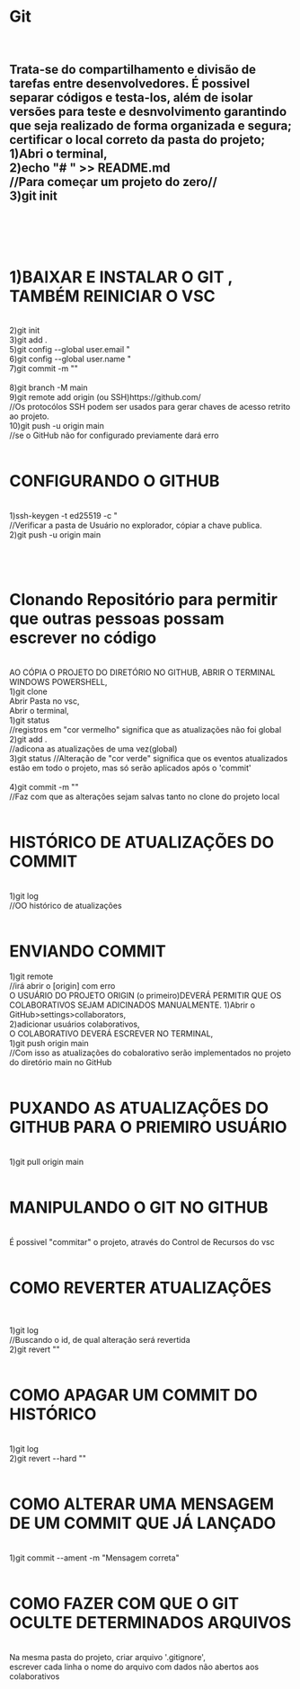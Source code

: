 <H1>Git</h1><br>
<h2>Trata-se do compartilhamento e divisão de tarefas entre desenvolvedores. É possivel separar códigos e testa-los, além de isolar versões para teste e desnvolvimento garantindo que seja realizado de forma organizada e segura;<br>
certificar o local correto da pasta do projeto;
<br>
1)Abri o terminal,
<br>
2)echo "# <!--nome-do-projeto-->" >> README.md<br>
//Para começar um projeto do zero//
<br>
3)git init 
<br>
<!--comçar um projeto existente--><br>
<!--se já não estiver instalado dará erro.-->
<br>
<br>
<h1>1)BAIXAR E INSTALAR O GIT , TAMBÉM REINICIAR O VSC</h1>
<br>
2)git init
<br> 
3)git add .
<br>
5)git config --global user.email "<!--seu-email-->
<br>
6)git config --global user.name "<!--seu-nome-->
<br>
7)git commit -m "<!--nome-do-projeto-->"
<br>
<br>
8)git branch -M main
<br>
9)git remote add origin (ou SSH)https://github.com/<!--usuario-repositorio--> <br>
//Os protocólos SSH podem ser usados para gerar chaves de acesso retrito ao projeto.
<br>
10)git push -u origin main <br>
//se o GitHub não for configurado previamente dará erro
<br>
<br>
<h1>CONFIGURANDO O GITHUB</h1>
<br>
1)ssh-keygen -t ed25519 -c "<!--seu-email--><br>
//Verificar a pasta de Usuário no explorador, cópiar a chave publica.
<br>
2)git push -u origin main
<br>
<br>
<br>
<br>
<h2>
<h1>Clonando Repositório para permitir que outras pessoas possam escrever no código</h1>
<br>
AO CÓPIA O PROJETO DO DIRETÓRIO NO GITHUB,
ABRIR O TERMINAL WINDOWS POWERSHELL,
<br>
1)git clone <!--url-colar-->
<br>
Abrir Pasta no vsc,
<br>
Abrir o terminal,
<br>
1)git status <br>
//registros em "cor vermelho" significa que as atualizações não foi global
<br>
2)git add . <br>
//adicona as atualizações de uma vez(global)
<br>
3)git status
//Alteração de "cor verde" significa que os eventos atualizados estão em todo o projeto, mas só serão aplicados após o 'commit'
<br>
<br>
4)git commit -m "<!--mensagem de atualização do usuário-->" <br>
//Faz com que as alterações sejam salvas tanto no clone do projeto local
<br>
<br>
<h1>HISTÓRICO DE ATUALIZAÇÕES DO COMMIT
</h2>
<br>
1)git log<br>
//OO histórico de atualizações
<br>
<br>
<h1>ENVIANDO COMMIT</h1>
1)git remote <br>
//irá abrir o [origin] com erro
<br>
O USUÁRIO DO PROJETO ORIGIN (o primeiro)DEVERÁ PERMITIR QUE OS COLABORATIVOS SEJAM ADICINADOS MANUALMENTE.
1)Abrir o GitHub>settings>collaborators,<br>
2)adicionar usuários colaborativos,
<br>
O COLABORATIVO DEVERÁ ESCREVER NO TERMINAL,<br>
1)git push origin main <br>
//Com isso as atualizações do cobalorativo serão implementados no projeto do diretório main no GitHub
<br>
<br>
<h1>PUXANDO AS ATUALIZAÇÕES DO GITHUB PARA O PRIEMIRO USUÁRIO</h1>
<br>
1)git pull origin main
<br>
<br>
<h1>MANIPULANDO O GIT NO GITHUB</h1>
<br>
É possivel "commitar" o projeto, através do Control de Recursos do vsc
<br>
<br>
<h1>COMO REVERTER ATUALIZAÇÕES</h1>
<br>

 1)git log<br>
 //Buscando o id, de qual alteração será revertida
 <br>
 2)git revert "<!--id-colar-->"
 <br>
 <br>
 <h1>COMO APAGAR UM COMMIT DO HISTÓRICO</h1>
 <br>
 1)git log
 <br>
 2)git revert --hard "<!--id-colar-(do commit anterior-->"
 <br>
 <br>
 <h1>COMO ALTERAR UMA MENSAGEM DE UM COMMIT QUE JÁ LANÇADO</h1>
 <br>
 1)git commit --ament -m "Mensagem correta"
<br>
<br>
<h1>COMO FAZER COM QUE O GIT OCULTE DETERMINADOS ARQUIVOS</h1>
<br>
Na mesma pasta do projeto, criar arquivo '.gitignore',<br>
escrever cada linha o nome do arquivo com dados não abertos aos colaborativos
<br>





</h2>




</h2>

